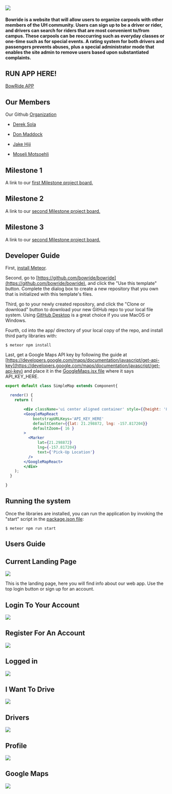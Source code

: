 <img src="doc/bowride-logo-small.png">

#### Bowride is a website that will allow users to organize carpools with other members of the UH community. Users can sign up to be a driver or rider, and drivers can search for riders that are most convenient to/from campus. These carpools can be reoccurring such as everyday classes or one-time such as for special events. A rating system for both drivers and passengers prevents abuses, plus a special administrator mode that enables the site admin to remove users based upon substantiated complaints.

## RUN APP HERE!
[BowRide APP](http://bowride.meteorapp.com/#/)

## Our Members
Our Github [Organization](https://github.com/bowride) 

* [Derek Sola](https://derekasola.github.io/)

* [Don Maddock](https://don-maddock.github.io/)

* [Jake Hiji](https://jakehiji.github.io/)

* [Moseli Motsoehli](https://deepsmoseli.github.io/)

## Milestone 1
A link to our [first Milestone project board.](https://github.com/bowride/bowride/projects/1)

## Milestone 2
A link to our [second Milestone project board.](https://github.com/bowride/bowride/projects/2)

## Milestone 3
A link to our [second Milestone project board.](https://github.com/bowride/bowride/projects/3)

## Developer Guide
First, [install Meteor](https://www.meteor.com/install).

Second, go to [https://github.com/bowride/bowride](https://github.com/bowride/bowride), and click the "Use this template" button. Complete the dialog box to create a new repository that you own that is initialized with this template's files.

Third, go to your newly created repository, and click the "Clone or download" button to download your new GitHub repo to your local file system.  Using [GitHub Desktop](https://desktop.github.com/) is a great choice if you use MacOS or Windows.

Fourth, cd into the app/ directory of your local copy of the repo, and install third party libraries with:

```
$ meteor npm install
```

Last, get a Google Maps API key by following the guide at [https://developers.google.com/maps/documentation/javascript/get-api-key](https://developers.google.com/maps/documentation/javascript/get-api-key) and place it in the [GoogleMaps.jsx file](https://github.com/bowride/bowride/blob/master/app/imports/ui/pages/GoogleMaps.jsx) where it says API_KEY_HERE.

```jsx
export default class SimpleMap extends Component{

  render() {
    return (

        <div className='ui center aligned container' style={{height: '80vh', width: '80vw'}}>
        <GoogleMapReact
            bootstrapURLKeys='API_KEY_HERE'
            defaultCenter={{lat: 21.298872, lng: -157.817204}}
            defaultZoom={ 16 }
        >
          <Marker
              lat={21.298872}
              lng={-157.817204}
              text={'Pick-Up Location'}
          />
        </GoogleMapReact>
        </div>
    );
  }

}
```

## Running the system

Once the libraries are installed, you can run the application by invoking the "start" script in the [package.json file](https://github.com/bowride/bowride/blob/master/app/package.json):

```
$ meteor npm run start
```

## Users Guide

## Current Landing Page
<img src="doc/M2-Landding.png">

This is the landing page, here you will find info about our web app. Use the top login button or sign up for an account.

## Login To Your Account
<img src="doc/M2-Login.png">

## Register For An Account
<img src="doc/M2-Register.png">

## Logged in
<img src="doc/M2-Loggedin.png">

## I Want To Drive
<img src="doc/M2-iwanttodrive.png">

## Drivers
<img src="doc/M2-Drivers.png">

## Profile
<img src="doc/M2-Profile.png">

## Google Maps
<img src="doc/M2-Map.png">